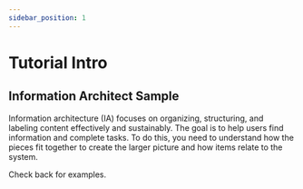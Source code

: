 ```yaml
---
sidebar_position: 1
---
```


# Tutorial Intro


## Information Architect Sample
Information architecture (IA) focuses on organizing, structuring, and labeling content effectively and sustainably.  The goal is to help users find information and complete tasks.  To do this, you need to understand how the pieces fit together to create the larger picture and how items relate to the system.

Check back for examples. 